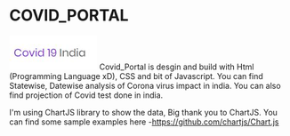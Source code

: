 # COVID_PORTAL
![Covid Portal](/Images/Title.JPG)
Covid_Portal is desgin and build with Html (Programming Language xD), CSS and bit of Javascript. You can find Statewise, Datewise analysis of Corona virus impact in india.
You can also find projection of Covid test done in india.

I'm using ChartJS library to show the data, Big thank you to ChartJS. You can find some sample examples here -https://github.com/chartjs/Chart.js

